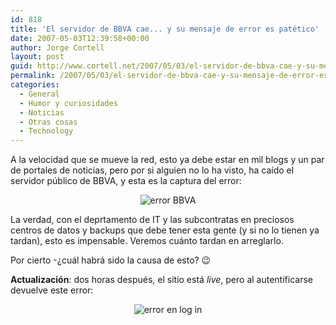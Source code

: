 ```yaml
---
id: 818
title: 'El servidor de BBVA cae... y su mensaje de error es patético'
date: 2007-05-03T12:39:58+00:00
author: Jorge Cortell
layout: post
guid: http://www.cortell.net/2007/05/03/el-servidor-de-bbva-cae-y-su-mensaje-de-error-es-patetico/
permalink: /2007/05/03/el-servidor-de-bbva-cae-y-su-mensaje-de-error-es-patetico/
categories:
  - General
  - Humor y curiosidades
  - Noticias
  - Otras cosas
  - Technology
---
```

A la velocidad que se mueve la red, esto ya debe estar en mil blogs y un par de portales de noticias, pero por si alguien no lo ha visto, ha caí­do el servidor público de BBVA, y esta es la captura del error:

<div style="text-align: center">
  <img title="error BBVA" alt="error BBVA" src="http://farm1.static.flickr.com/168/482485292_894e8857e4_o.png" />
</div>

La verdad, con el deprtamento de IT y las subcontratas en preciosos centros de datos y backups que debe tener esta gente (y si no lo tienen ya tardan), esto es impensable. Veremos cuánto tardan en arreglarlo.

Por cierto -¿cuál habrá sido la causa de esto? 😉

**Actualización**: dos horas después, el sitio está _live_, pero al autentificarse devuelve este error:

<div style="text-align: center">
  <img alt="error en log in" title="error en log in" src="http://farm1.static.flickr.com/168/482544606_38f09b0a7c.jpg?v=0" />
</div>